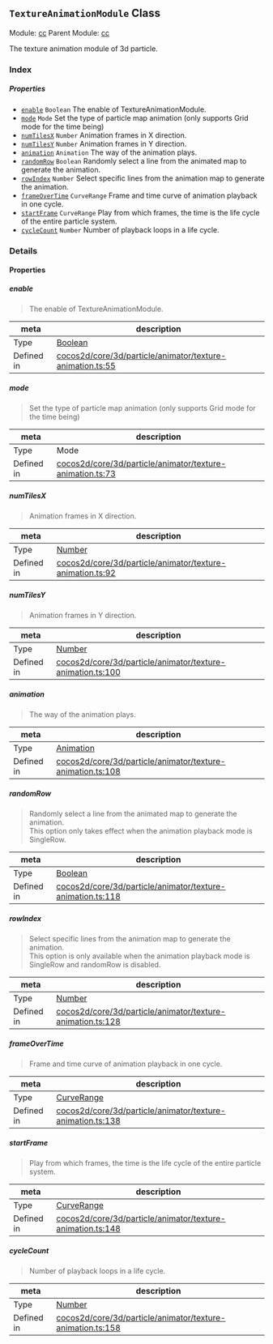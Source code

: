 ## `TextureAnimationModule` Class



Module: [cc](../modules/cc.md)
Parent Module: [cc](../modules/cc.md)


The texture animation module of 3d particle.



### Index

##### Properties

  - [`enable`](#enable) `Boolean` The enable of TextureAnimationModule.
  - [`mode`](#mode) `Mode` Set the type of particle map animation (only supports Grid mode for the time being)
  - [`numTilesX`](#numtilesx) `Number` Animation frames in X direction.
  - [`numTilesY`](#numtilesy) `Number` Animation frames in Y direction.
  - [`animation`](#animation) `Animation` The way of the animation plays.
  - [`randomRow`](#randomrow) `Boolean` Randomly select a line from the animated map to generate the animation.
  - [`rowIndex`](#rowindex) `Number` Select specific lines from the animation map to generate the animation.
  - [`frameOverTime`](#frameovertime) `CurveRange` Frame and time curve of animation playback in one cycle.
  - [`startFrame`](#startframe) `CurveRange` Play from which frames, the time is the life cycle of the entire particle system.
  - [`cycleCount`](#cyclecount) `Number` Number of playback loops in a life cycle.





### Details


#### Properties


##### enable

> The enable of TextureAnimationModule.

| meta | description |
|------|-------------|
| Type | <a href="https://developer.mozilla.org/en/JavaScript/Reference/Global_Objects/Boolean" class="crosslink external" target="_blank">Boolean</a> |
| Defined in | [cocos2d/core/3d/particle/animator/texture-animation.ts:55](https://github.com/cocos-creator/engine/blob/e361a2e93351aacda485d2038abd4eba2998a298/cocos2d/core/3d/particle/animator/texture-animation.ts#L55) |



##### mode

> Set the type of particle map animation (only supports Grid mode for the time being)

| meta | description |
|------|-------------|
| Type | Mode |
| Defined in | [cocos2d/core/3d/particle/animator/texture-animation.ts:73](https://github.com/cocos-creator/engine/blob/e361a2e93351aacda485d2038abd4eba2998a298/cocos2d/core/3d/particle/animator/texture-animation.ts#L73) |



##### numTilesX

> Animation frames in X direction.

| meta | description |
|------|-------------|
| Type | <a href="https://developer.mozilla.org/en/JavaScript/Reference/Global_Objects/Number" class="crosslink external" target="_blank">Number</a> |
| Defined in | [cocos2d/core/3d/particle/animator/texture-animation.ts:92](https://github.com/cocos-creator/engine/blob/e361a2e93351aacda485d2038abd4eba2998a298/cocos2d/core/3d/particle/animator/texture-animation.ts#L92) |



##### numTilesY

> Animation frames in Y direction.

| meta | description |
|------|-------------|
| Type | <a href="https://developer.mozilla.org/en/JavaScript/Reference/Global_Objects/Number" class="crosslink external" target="_blank">Number</a> |
| Defined in | [cocos2d/core/3d/particle/animator/texture-animation.ts:100](https://github.com/cocos-creator/engine/blob/e361a2e93351aacda485d2038abd4eba2998a298/cocos2d/core/3d/particle/animator/texture-animation.ts#L100) |



##### animation

> The way of the animation plays.

| meta | description |
|------|-------------|
| Type | <a href="../classes/Animation.html" class="crosslink">Animation</a> |
| Defined in | [cocos2d/core/3d/particle/animator/texture-animation.ts:108](https://github.com/cocos-creator/engine/blob/e361a2e93351aacda485d2038abd4eba2998a298/cocos2d/core/3d/particle/animator/texture-animation.ts#L108) |



##### randomRow

> Randomly select a line from the animated map to generate the animation. <br>
This option only takes effect when the animation playback mode is SingleRow.

| meta | description |
|------|-------------|
| Type | <a href="https://developer.mozilla.org/en/JavaScript/Reference/Global_Objects/Boolean" class="crosslink external" target="_blank">Boolean</a> |
| Defined in | [cocos2d/core/3d/particle/animator/texture-animation.ts:118](https://github.com/cocos-creator/engine/blob/e361a2e93351aacda485d2038abd4eba2998a298/cocos2d/core/3d/particle/animator/texture-animation.ts#L118) |



##### rowIndex

> Select specific lines from the animation map to generate the animation. <br>
This option is only available when the animation playback mode is SingleRow and randomRow is disabled.

| meta | description |
|------|-------------|
| Type | <a href="https://developer.mozilla.org/en/JavaScript/Reference/Global_Objects/Number" class="crosslink external" target="_blank">Number</a> |
| Defined in | [cocos2d/core/3d/particle/animator/texture-animation.ts:128](https://github.com/cocos-creator/engine/blob/e361a2e93351aacda485d2038abd4eba2998a298/cocos2d/core/3d/particle/animator/texture-animation.ts#L128) |



##### frameOverTime

> Frame and time curve of animation playback in one cycle.

| meta | description |
|------|-------------|
| Type | <a href="../classes/CurveRange.html" class="crosslink">CurveRange</a> |
| Defined in | [cocos2d/core/3d/particle/animator/texture-animation.ts:138](https://github.com/cocos-creator/engine/blob/e361a2e93351aacda485d2038abd4eba2998a298/cocos2d/core/3d/particle/animator/texture-animation.ts#L138) |



##### startFrame

> Play from which frames, the time is the life cycle of the entire particle system.

| meta | description |
|------|-------------|
| Type | <a href="../classes/CurveRange.html" class="crosslink">CurveRange</a> |
| Defined in | [cocos2d/core/3d/particle/animator/texture-animation.ts:148](https://github.com/cocos-creator/engine/blob/e361a2e93351aacda485d2038abd4eba2998a298/cocos2d/core/3d/particle/animator/texture-animation.ts#L148) |



##### cycleCount

> Number of playback loops in a life cycle.

| meta | description |
|------|-------------|
| Type | <a href="https://developer.mozilla.org/en/JavaScript/Reference/Global_Objects/Number" class="crosslink external" target="_blank">Number</a> |
| Defined in | [cocos2d/core/3d/particle/animator/texture-animation.ts:158](https://github.com/cocos-creator/engine/blob/e361a2e93351aacda485d2038abd4eba2998a298/cocos2d/core/3d/particle/animator/texture-animation.ts#L158) |






